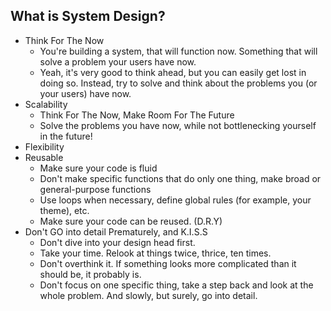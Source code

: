 ##  What is System Design?
- Think For The Now
     - You're building a system, that will function now. Something that will solve a problem your users have now.
     - Yeah, it's very good to think ahead, but you can easily get lost in doing so. Instead, try to solve and think about the problems you (or your users) have now.
- Scalability
     - Think For The Now, Make Room For The Future
     - Solve the problems you have now, while not bottlenecking yourself in the future!
- Flexibility
- Reusable
     - Make sure your code is fluid
     - Don't make specific functions that do only one thing, make broad or general-purpose functions
     - Use loops when necessary, define global rules (for example, your theme), etc.
     - Make sure your code can be reused. (D.R.Y)
- Don't GO into detail Prematurely, and K.I.S.S
     - Don't dive into your design head first.
     - Take your time. Relook at things twice, thrice, ten times.
     - Don't overthink it. If something looks more complicated than it should be, it probably is.
     - Don't focus on one specific thing, take a step back and look at the whole problem. And slowly, but surely, go into detail.
